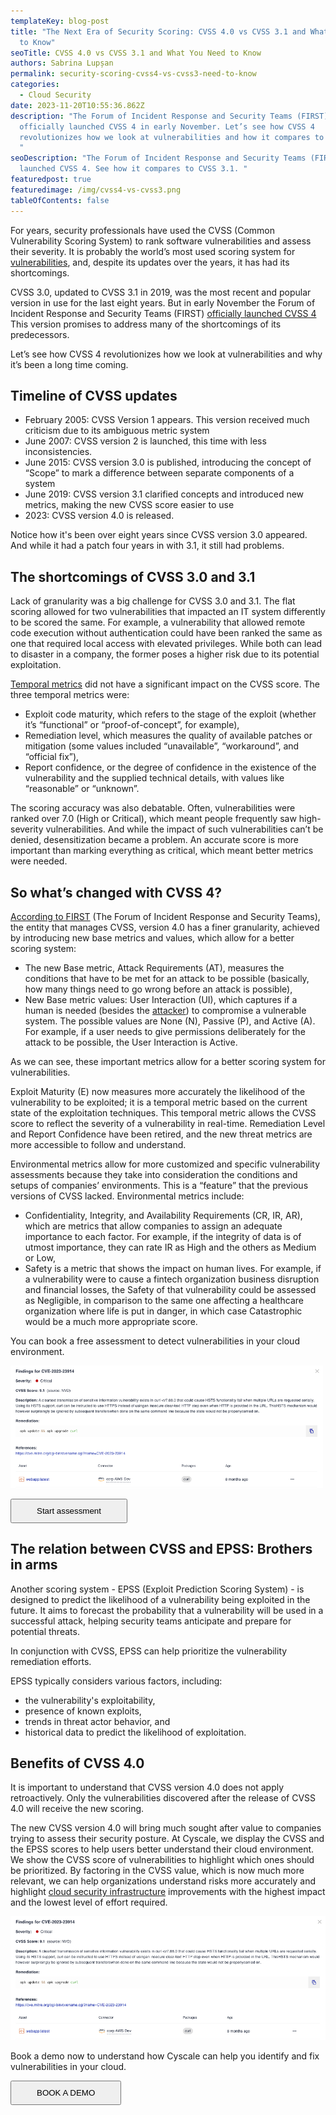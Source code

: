 ```yaml
---
templateKey: blog-post
title: "The Next Era of Security Scoring: CVSS 4.0 vs CVSS 3.1 and What You Need
  to Know"
seoTitle: CVSS 4.0 vs CVSS 3.1 and What You Need to Know
authors: Sabrina Lupșan
permalink: security-scoring-cvss4-vs-cvss3-need-to-know
categories:
  - Cloud Security
date: 2023-11-20T10:55:36.862Z
description: "The Forum of Incident Response and Security Teams (FIRST)
  officially launched CVSS 4 in early November. Let’s see how CVSS 4
  revolutionizes how we look at vulnerabilities and how it compares to CVSS 3.1.
  "
seoDescription: "The Forum of Incident Response and Security Teams (FIRST) has
  launched CVSS 4. See how it compares to CVSS 3.1. "
featuredpost: true
featuredimage: /img/cvss4-vs-cvss3.png
tableOfContents: false
---
```

For years, security professionals have used the CVSS (Common Vulnerability Scoring System) to rank software vulnerabilities and assess their severity. It is probably the world’s most used scoring system for [vulnerabilities](https://cyscale.com/blog/critical-vulnerabilities-kubernetes-secrets-risk/), and, despite its updates over the years, it has had its shortcomings.  

CVSS 3.0, updated to CVSS 3.1 in 2019, was the most recent and popular version in use for the last eight years. But in early November the Forum of Incident Response and Security Teams (FIRST) [officially launched CVSS 4](https://www.first.org/cvss/v4-0/index.html) This version promises to address many of the shortcomings of its predecessors.  

Let’s see how CVSS 4 revolutionizes how we look at vulnerabilities and why it’s been a long time coming. 

## Timeline of CVSS updates 

* February 2005: CVSS Version 1 appears. This version received much criticism due to its ambiguous metric system 
* June 2007: CVSS version 2 is launched, this time with less inconsistencies. 
* June 2015: CVSS version 3.0 is published, introducing the concept of “Scope” to mark a difference between separate components of a system 
* June 2019: CVSS version 3.1 clarified concepts and introduced new metrics, making the new CVSS score easier to use 
* 2023: CVSS version 4.0 is released.  

Notice how it's been over eight years since CVSS version 3.0 appeared. And while it had a patch four years in with 3.1, it still had problems.   

## The shortcomings of CVSS 3.0 and 3.1 

Lack of granularity was a big challenge for CVSS 3.0 and 3.1. The flat scoring allowed for two vulnerabilities that impacted an IT system differently to be scored the same. For example, a vulnerability that allowed remote code execution without authentication could have been ranked the same as one that required local access with elevated privileges. While both can lead to disaster in a company, the former poses a higher risk due to its potential exploitation.  

[Temporal metrics](https://www.first.org/cvss/v3-1/cvss-v31-specification_r1.pdf) did not have a significant impact on the CVSS score. The three temporal metrics were: 

* Exploit code maturity, which refers to the stage of the exploit (whether it’s “functional” or “proof-of-concept”, for example), 
* Remediation level, which measures the quality of available patches or mitigation (some values included “unavailable”, “workaround”, and “official fix”), 
* Report confidence, or the degree of confidence in the existence of the vulnerability and the supplied technical details, with values like “reasonable” or “unknown”. 

The scoring accuracy was also debatable. Often, vulnerabilities were ranked over 7.0 (High or Critical), which meant people frequently saw high-severity vulnerabilities. And while the impact of such vulnerabilities can’t be denied, desensitization became a problem. An accurate score is more important than marking everything as critical, which meant better metrics were needed.  

## So what’s changed with CVSS 4? 

[According to FIRST](https://www.first.org/cvss/v4-0/index.html) (The Forum of Incident Response and Security Teams), the entity that manages CVSS, version 4.0 has a finer granularity, achieved by introducing new base metrics and values, which allow for a better scoring system: 

* The new Base metric, Attack Requirements (AT), measures the conditions that have to be met for an attack to be possible (basically, how many things need to go wrong before an attack is possible), 
* New Base metric values: User Interaction (UI), which captures if a human is needed (besides the [attacker](https://cyscale.com/blog/compromising-azure-cloud-as-guest/)) to compromise a vulnerable system. The possible values are None (N), Passive (P), and Active (A). For example, if a user needs to give permissions deliberately for the attack to be possible, the User Interaction is Active. 

As we can see, these important metrics allow for a better scoring system for vulnerabilities.  

Exploit Maturity (E) now measures more accurately the likelihood of the vulnerability to be exploited; it is a temporal metric based on the current state of the exploitation techniques. This temporal metric allows the CVSS score to reflect the severity of a vulnerability in real-time. Remediation Level and Report Confidence have been retired, and the new threat metrics are more accessible to follow and understand. 

Environmental metrics allow for more customized and specific vulnerability assessments because they take into consideration the conditions and setups of companies’ environments. This is a “feature” that the previous versions of CVSS lacked. Environmental metrics include: 

* Confidentiality, Integrity, and Availability Requirements (CR, IR, AR), which are metrics that allow companies to assign an adequate importance to each factor. For example, if the integrity of data is of utmost importance, they can rate IR as High and the others as Medium or Low, 
* Safety is a metric that shows the impact on human lives. For example, if a vulnerability were to cause a fintech organization business disruption and financial losses, the Safety of that vulnerability could be assessed as Negligible, in comparison to the same one affecting a healthcare organization where life is put in danger, in which case Catastrophic would be a much more appropriate score. 

Y﻿ou can book a free assessment to detect vulnerabilities in your cloud environment. 

<a href="#"><img src="/img/cve-screen.png" alt="" title="" class=" blog-image-shadow " style="width:31.25rem;height:auto;"/></a>

<div class="pb-12 pt-6 lg:pb-12 lg:pt-6 flex flex-col items-center"><a href="https://cyscale.com/cloud-security-risk-assessment/"><button class="bg-gradient-to-r from-[#0F26AA] to-[#FF4A56] hover:from-[#FF4A56] hover:to-[#0F26AA] block font-medium rounded text-white uppercase text-center no-underline hover:no-underline max-w-sm lg:inline-block font-hind" style="padding: 0.625rem 2.5rem;">Start assessment</button></a></div>

## The relation between CVSS and EPSS: Brothers in arms 

Another scoring system - EPSS (Exploit Prediction Scoring System) - is designed to predict the likelihood of a vulnerability being exploited in the future. It aims to forecast the probability that a vulnerability will be used in a successful attack, helping security teams anticipate and prepare for potential threats.  

In conjunction with CVSS, EPSS can help prioritize the vulnerability remediation efforts. 

EPSS typically considers various factors, including: 

* the vulnerability's exploitability,  
* presence of known exploits,  
* trends in threat actor behavior, and  
* historical data to predict the likelihood of exploitation.  

## Benefits of CVSS 4.0

It is important to understand that CVSS version 4.0 does not apply retroactively. Only the vulnerabilities discovered after the release of CVSS 4.0 will receive the new scoring. 

The new CVSS version 4.0 will bring much sought after value to companies trying to assess their security posture. At Cyscale, we display the CVSS and the EPSS scores to help users better understand their cloud environment. We show the CVSS score of vulnerabilities to highlight which ones should be prioritized. By factoring in the CVSS value, which is now much more relevant, we can help organizations understand risks more accurately and highlight [cloud security infrastructure](https://cyscale.com/blog/cloud-infrastructure-security/) improvements with the highest impact and the lowest level of effort required. 

<img src="/img/cve-screen.png" alt="CVE vulnerability info card in Cyscale" title="" class=" blog-image-shadow " style="width:auto;height:auto;"/>

B﻿ook a demo now to understand how Cyscale can help you identify and fix vulnerabilities in your cloud.

<div class="pb-12 pt-6 lg:pb-12 lg:pt-6 flex flex-col items-center"><a href="/request-demo/"><button class="bg-gradient-to-r from-[#0F26AA] to-[#FF4A56] hover:from-[#FF4A56] hover:to-[#0F26AA] block font-medium rounded text-white uppercase text-center no-underline hover:no-underline max-w-sm lg:inline-block font-hind" style="padding: 0.625rem 2.5rem;">BOOK A DEMO</button></a></div>